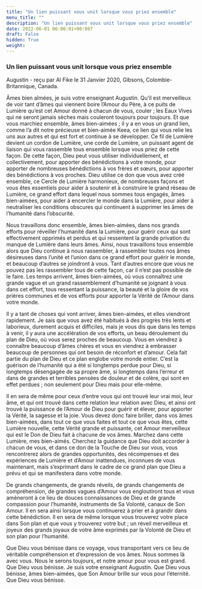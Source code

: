 ```yaml
---
title: "Un lien puissant vous unit lorsque vous priez ensemble"
menu_title: ""
description: "Un lien puissant vous unit lorsque vous priez ensemble"
date: 2022-06-01 06:00:01+00:987
draft: False
hidden: True
weight:
---
```

### Un lien puissant vous unit lorsque vous priez ensemble

Augustin - reçu par Al Fike le 31 Janvier 2020, Gibsons, Colombie-Britannique, Canada.

Âmes bien aîmées, je suis votre enseignant Augustin. Qu’il est merveilleux de voir tant d’âmes qui viennent boire l’Amour du Père, à ce puits de Lumière qu’est cet Amour donné à chacun de vous, couler ; les Eaux Vives qui ne seront jamais sèches mais couleront toujours pour toujours. Et que vous marchiez ensemble, âmes bien-aimées ; il y a en vous un grand lien, comme l’a dit notre précieuse et bien-aimée Keea, ce lien qui vous relie les uns aux autres et qui est fort et continue à se développer. Ce fil de Lumière devient un cordon de Lumière, une corde de Lumière, un puissant agent de liaison qui vous rassemble tous ensemble lorsque vous priez de cette façon. De cette façon, Dieu peut vous utiliser individuellement, et collectivement, pour apporter des bénédictions à votre monde, pour apporter de nombreuses bénédictions à vos frères et sœurs, pour apporter des bénédictions à vos proches. Dieu utilise ce don que vous avez créé ensemble, ce Cercle de Lumière harmonieux, de nombreuses façons et vous êtes essentiels pour aider à soutenir et à construire le grand réseau de Lumière, ce grand effort dans lequel nous sommes tous engagés, âmes bien-aimées, pour aider à encercler le monde dans la Lumière, pour aider à neutraliser les conditions obscures qui continuent à supprimer les âmes de l’humanité dans l’obscurité.

Nous travaillons donc ensemble, âmes bien-aimées, dans nos grands efforts pour réveiller l’humanité dans la Lumière, pour guérir ceux qui sont effectivement opprimés et perdus et qui ressentent la grande privation du manque de Lumière dans leurs âmes. Ainsi, nous travaillons tous ensemble alors que Dieu continue à nous rassembler, à rassembler toutes nos âmes désireuses dans l’unité et l’union dans ce grand effort pour guérir le monde, et beaucoup d’autres se joindront à vous. Tant d’autres encore que vous ne pouvez pas les rassembler tous de cette façon, car il n’est pas possible de le faire. Les temps arrivent, âmes bien-aimées, où vous connaîtrez une grande vague et un grand rassemblement d’humanité se joignant à vous dans cet effort, tous ressentant la puissance, la beauté et la gloire de vos prières communes et de vos efforts pour apporter la Vérité de l’Amour dans votre monde.

Il y a tant de choses qui vont arriver, âmes bien-aimées, et elles viendront rapidement. Je sais que vous avez été habitués à des progrès très lents et laborieux, durement acquis et difficiles, mais je vous dis que dans les temps à venir, il y aura une accélération de vos efforts, un beau déroulement du plan de Dieu, où vous serez proches de beaucoup. Vous en viendrez à connaître beaucoup d’âmes chères et vous en viendrez à embrasser beaucoup de personnes qui ont besoin de réconfort et d’amour. Cela fait partie du plan de Dieu et ce plan englobe votre monde entier. C’est la guérison de l’humanité qui a été si longtemps perdue pour Dieu, si longtemps désengagée de sa propre âme, si longtemps dans l’erreur et dans de grandes et terribles pensées de douleur et de colère, qui sont en effet perdues ; non seulement pour Dieu mais pour elle-même.

Il en sera de même pour ceux d’entre vous qui ont trouvé leur vrai moi, leur âme, et qui ont trouvé dans cette relation leur relation avec Dieu, et ainsi ont trouvé la puissance de l’Amour de Dieu pour guérir et élever, pour apporter la Vérité, la sagesse et la joie. Vous devez donc faire briller, dans vos âmes bien-aimées, dans tout ce que vous faites et tout ce que vous êtes, cette Lumière nouvelle, cette Vérité grande et puissante, cet Amour merveilleux qui est le Don de Dieu fait à chacune de vos âmes. Marchez dans cette Lumière, mes bien-aimés. Cherchez la guidance que Dieu doit accorder à chacun de vous, et dans ce don de la Touche de Dieu sur vous, vous rencontrerez alors de grandes opportunités, des récompenses et des expériences de Lumière et d’Amour inattendues, inconnues de vous maintenant, mais s’exprimant dans le cadre de ce grand plan que Dieu a prévu et qui se manifestera dans votre monde.

De grands changements, de grands réveils, de grands changements de compréhension, de grandes vagues d’Amour vous engloutiront tous et vous amèneront à ce lieu de douces connaissances de Dieu et de grande compassion pour l’humanité, instruments de Sa Volonté, canaux de Son Amour. Il en sera ainsi lorsque vous continuerez à prier et à grandir dans cette bénédiction. Il en sera de même lorsque vous trouverez votre place dans Son plan et que vous y trouverez votre but ; un réveil merveilleux et joyeux des grands joyaux de votre âme exprimés par la Volonté de Dieu et son plan pour l’humanité.

Que Dieu vous bénisse dans ce voyage, vous transportant vers ce lieu de véritable compréhension et d’expression de vos âmes. Nous sommes là avec vous. Nous le serons toujours, et notre amour pour vous est grand. Que Dieu vous bénisse. Je suis votre enseignant Augustin. Que Dieu vous bénisse, âmes bien-aimées, que Son Amour brille sur vous pour l’éternité. Que Dieu vous bénisse.
